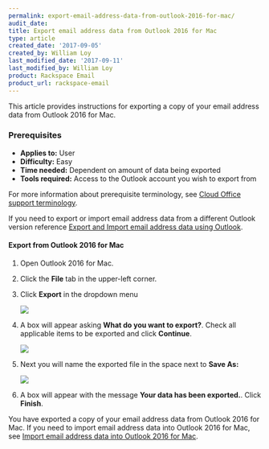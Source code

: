 ```yaml
---
permalink: export-email-address-data-from-outlook-2016-for-mac/
audit_date:
title: Export email address data from Outlook 2016 for Mac
type: article
created_date: '2017-09-05'
created_by: William Loy
last_modified_date: '2017-09-11'
last_modified_by: William Loy
product: Rackspace Email
product_url: rackspace-email
---
```


This article provides instructions for exporting a copy of your email address data from Outlook 2016 for Mac.

### Prerequisites

- **Applies to:** User
- **Difficulty:** Easy
- **Time needed:** Dependent on amount of data being exported
- **Tools required:**  Access to the Outlook account you wish to export from

For more information about prerequisite terminology, see [Cloud Office support terminology](/how-to/cloud-office-support-terminology/).

If you need to export or import email address data from a different Outlook version reference [Export and Import email address data using Outlook](/how-to/export-and-import-email-address-data-using-outlook).

#### Export from Outlook 2016 for Mac
1. Open Outlook 2016 for Mac.
1. Click the **File** tab in the upper-left corner.
2. Click **Export** in the dropdown menu

    <img src="{% asset_path rackspace-email/export-email-address-data-from-outlook-2016-for-mac/file_export2016.png %}" />

3. A box will appear asking **What do you want to export?**. Check all applicable items to be exported and click **Continue**.

    <img src="{% asset_path rackspace-email/export-email-address-data-from-outlook-2016-for-mac/items_exported2016.png %}" />

4. Next you will name the exported file in the space next to **Save As:**

    <img src="{% asset_path rackspace-email/export-email-address-data-from-outlook-2016-for-mac/save_as2016.png %}" />

5. A box will appear with the message **Your data has been exported.**. Click **Finish**.

You have exported a copy of your email address data from Outlook 2016 for Mac. If you need to import email address data into Outlook 2016 for Mac, see [Import email address data into Outlook 2016 for Mac](/how-to/import-email-address-data-into-outlook-2016-for-mac).
